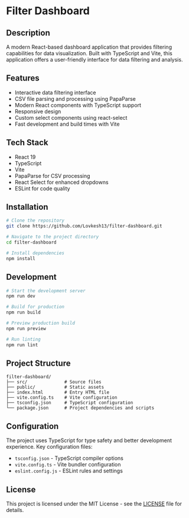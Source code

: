 # Filter Dashboard

## Description
A modern React-based dashboard application that provides filtering capabilities for data visualization. Built with TypeScript and Vite, this application offers a user-friendly interface for data filtering and analysis.

## Features
- Interactive data filtering interface
- CSV file parsing and processing using PapaParse
- Modern React components with TypeScript support
- Responsive design
- Custom select components using react-select
- Fast development and build times with Vite

## Tech Stack
- React 19
- TypeScript
- Vite
- PapaParse for CSV processing
- React Select for enhanced dropdowns
- ESLint for code quality

## Installation
```bash
# Clone the repository
git clone https://github.com/Lovkesh13/filter-dashboard.git

# Navigate to the project directory
cd filter-dashboard

# Install dependencies
npm install
```

## Development
```bash
# Start the development server
npm run dev

# Build for production
npm run build

# Preview production build
npm run preview

# Run linting
npm run lint
```

## Project Structure
```
filter-dashboard/
├── src/              # Source files
├── public/           # Static assets
├── index.html        # Entry HTML file
├── vite.config.ts    # Vite configuration
├── tsconfig.json     # TypeScript configuration
└── package.json      # Project dependencies and scripts
```

## Configuration
The project uses TypeScript for type safety and better development experience. Key configuration files:
- `tsconfig.json` - TypeScript compiler options
- `vite.config.ts` - Vite bundler configuration
- `eslint.config.js` - ESLint rules and settings

## License
This project is licensed under the MIT License - see the [LICENSE](LICENSE) file for details.
